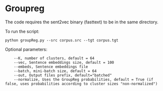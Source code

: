 # Groupreg

The code requires the sent2vec binary (fasttext) to be in the same directory.

To run the script:

```
python groupReg.py --src corpus.src --tgt corpus.tgt
```

Optional parameters:
```
    --K, number of clusters, default = 64
    --vec, Sentence embeddings size, default = 100
    --embeds, Sentence embeddings file
    --batch, mini-batch size, default = 64
    --out, Output files prefix, default="batched"
    --normalize, Uses the GroupReg probabilities, default = True (if false, uses probabilities according to cluster sizes "non-normalized")
```
